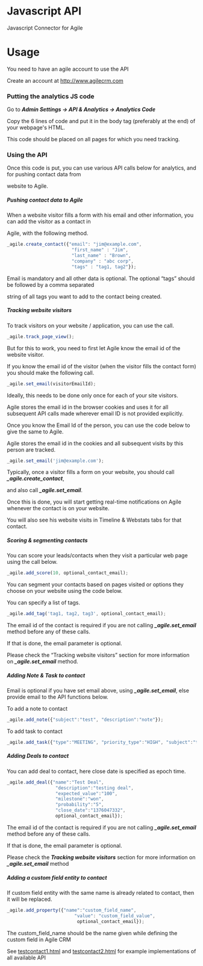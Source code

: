 # Javascript API

Javascript Connector for Agile

# Usage

You need to have an agile account to use the API

Create an account at http://www.agilecrm.com

### Putting the analytics JS code

Go to ***Admin Settings -> API & Analytics -> Analytics Code***

Copy the 6 lines of code and put it in the body tag (preferably at the end) of your webpage's HTML.

This code should be placed on all pages for which you need tracking.

### Using the API

Once this code is put, you can use various API calls below for analytics, and for pushing contact data from

website to Agile. 

##### Pushing contact data to Agile

When a website visitor fills a form with his email and other information, you can add the visitor as a contact in

Agile, with the following method.

```javascript
_agile.create_contact({"email": "jim@example.com",
		       			"first_name" : "Jim",
		       			"last_name" : "Brown",
		       			"company" : "abc corp",
		       			"tags" : "tag1, tag2"});
```
Email is mandatory and all other data is optional. The optional “tags” should be followed by a comma separated

string of all tags you want to add to the contact being created.

##### Tracking website visitors
To track visitors on your website / application, you can use the call.

```javascript
_agile.track_page_view();
```
But for this to work, you need to first let Agile know the email id of the website visitor.

If you know the email id of the visitor (when the visitor fills the contact form) you should make the following call.

```javascript
_agile.set_email(visitorEmailId);
```
Ideally, this needs to be done only once for each of your site visitors.

Agile stores the email id in the browser cookies and uses it for all subsequent API calls made wherever email ID is not provided explicitly.

Once you know the Email Id of the person, you can use the code below to give the same to Agile.

Agile stores the email id in the cookies and all subsequent visits by this person are tracked.

```javascript
_agile.set_email('jim@example.com');
```
Typically, once a visitor fills a form on your website, you should call   ***_agile.create_contact***,

and also call  ***_agile.set_email***.

Once this is done, you will start getting real-time notifications on Agile whenever the contact is on your website. 

You will also see his website visits in Timeline & Webstats tabs for that contact.

##### Scoring & segmenting contacts 

You can score your leads/contacts when they visit a particular web page using the call below.

```javascript
_agile.add_score(10, optional_contact_email);
```
You can segment your contacts based on pages visited or options they choose on your website using the code below.

You can specify a list of tags.

```javascript
_agile.add_tag('tag1, tag2, tag3', optional_contact_email);
```
The email id of the contact is required if you are not calling ***_agile.set_email*** method before any of these calls.

If that is done, the email parameter is optional.

Please check the “Tracking website visitors” section for more information on ***_agile.set_email*** method. 

##### Adding Note & Task to contact

Email is optional if you have set email above, using ***_agile.set_email***, else provide email to the API functions below.

To add a note to contact

```javascript
_agile.add_note({"subject":"test", "description":"note"});
```

To add task to contact

```javascript
_agile.add_task({"type":"MEETING", "priority_type":"HIGH", "subject":"test"});
```

##### Adding Deals to contact

You can add deal to contact, here close date is specified as epoch time.

```javascript
_agile.add_deal({"name":"Test Deal",
			      "description":"testing deal",
			      "expected_value":"100",
			      "milestone":"won",
			      "probability":"5", 
			      "close_date":"1376047332",
			      optional_contact_email});
```

The email id of the contact is required if you are not calling ***_agile.set_email*** method before any of these calls.

If that is done, the email parameter is optional.

Please check the ***Tracking website visitors*** section for more information on ***_agile.set_email*** method

##### Adding a custom field entity to contact

If custom field entity with the same name is already related to contact, then it will be replaced.

```javascript
_agile.add_property({"name":"custom_field_name",
		     		     "value": "custom_field_value",
		     		      optional_contact_email});
```
The custom_field_name should be the name given while defining the custom field in Agile CRM

See [testcontact1.html](https://github.com/agilecrm/javascript-api/blob/master/testcontact1.html) and [testcontact2.html](https://github.com/agilecrm/javascript-api/blob/master/testcontact2.html) for example implementations of all available API
